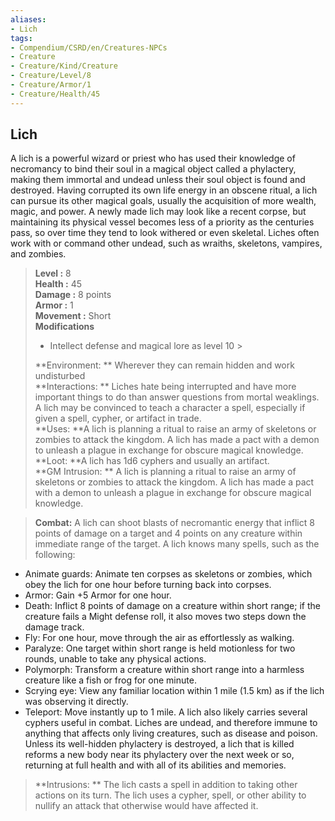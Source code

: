 ```yaml
---
aliases:
- Lich
tags:
- Compendium/CSRD/en/Creatures-NPCs
- Creature
- Creature/Kind/Creature
- Creature/Level/8
- Creature/Armor/1
- Creature/Health/45
---
```


  
## Lich  
A lich is a powerful wizard or priest who has used their knowledge of necromancy to bind their soul in a magical object called a phylactery, making them immortal and undead unless their soul object is found and destroyed. Having corrupted its own life energy in an obscene ritual, a lich can pursue its other magical goals, usually the acquisition of more wealth, magic, and power. A newly made lich may look like a recent corpse, but maintaining its physical vessel becomes less of a priority as the centuries pass, so over time they tend to look withered or even skeletal. Liches often work with or command other undead, such as wraiths, skeletons, vampires, and zombies.  

  
> **Level :** 8  
> **Health :** 45  
> **Damage :** 8 points  
> **Armor :** 1  
> **Movement :** Short  
> **Modifications**  
>- Intellect defense and magical lore as level 10 >
>  
> **Environment: ** Wherever they can remain hidden and work undisturbed  
> **Interactions: ** Liches hate being interrupted and have more important things to do than answer questions from mortal weaklings. A lich may be convinced to teach a character a spell, especially if given a spell, cypher, or artifact in trade.  
> **Uses: **A lich is planning a ritual to raise an army of skeletons or zombies to attack the kingdom. A lich has made a pact with a demon to unleash a plague in exchange for obscure magical knowledge.  
> **Loot: **A lich has 1d6 cyphers and usually an artifact.  
> **GM Intrusion: ** A lich is planning a ritual to raise an army of skeletons or zombies to attack the kingdom. A lich has made a pact with a demon to unleash a plague in exchange for obscure magical knowledge.  

> **Combat:** 
> A lich can shoot blasts of necromantic energy that inflict 8 points of damage on a target and 4 points on any creature within immediate range of the target. A lich knows many spells, such as the following:
* Animate guards: Animate ten corpses as skeletons or zombies, which obey the lich for one hour before turning back into corpses.
* Armor: Gain +5 Armor for one hour. 
* Death: Inflict 8 points of damage on a creature within short range; if the creature fails a Might defense roll, it also moves two steps down the damage track. 
* Fly: For one hour, move through the air as effortlessly as walking. 
* Paralyze: One target within short range is held motionless for two rounds, unable to take any physical actions. 
* Polymorph: Transform a creature within short range into a harmless creature like a fish or frog for one minute. 
* Scrying eye: View any familiar location within 1 mile (1.5 km) as if the lich was observing it directly. 
* Teleport: Move instantly up to 1 mile. A lich also likely carries several cyphers useful in combat. Liches are undead, and therefore immune to anything that affects only living creatures, such as disease and poison. Unless its well-hidden phylactery is destroyed, a lich that is killed reforms a new body near its phylactery over the next week or so, returning at full health and with all of its abilities and memories.  
  

> **Intrusions: ** 
> The lich casts a spell in addition to taking other actions on its turn. The lich uses a cypher, spell, or other ability to nullify an attack that otherwise would have affected it.  
